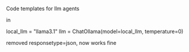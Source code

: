 Code templates for llm agents

in 

local_llm = "llama3.1"
llm = ChatOllama(model=local_llm, 
                 temperature=0)

removed responsetype=json, now works fine